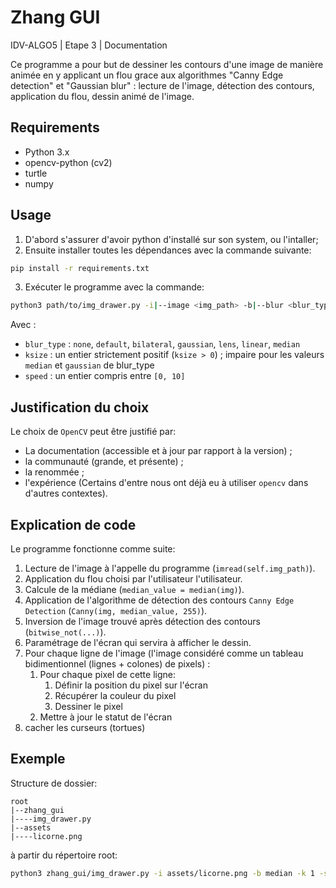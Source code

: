 # Zhang GUI

IDV-ALGO5 | Etape 3 | Documentation

Ce programme a pour but de dessiner les contours d'une image de manière animée en y applicant un flou grace aux algorithmes "Canny Edge detection" et "Gaussian blur" : lecture de l'image, détection des contours, application du flou, dessin animé de l'image.

## Requirements

- Python 3.x
- opencv-python (cv2)
- turtle
- numpy

## Usage

1. D'abord s'assurer d'avoir python d'installé sur son system, ou l'intaller;
2. Ensuite installer toutes les dépendances avec la commande suivante:
```bash
pip install -r requirements.txt
```
3. Exécuter le programme avec la commande:
```bash
python3 path/to/img_drawer.py -i|--image <img_path> -b|--blur <blur_type> [-k|--kernel <ksize>] [-s|--speed <speed>]
```
Avec :
- `blur_type` : `none`, `default`, `bilateral`, `gaussian`, `lens`, `linear`, `median`
- `ksize` : un entier strictement positif (`ksize > 0`) ; impaire pour les valeurs `median` et `gaussian` de blur_type
- `speed` : un entier compris entre `[0, 10]`


## Justification du choix

Le choix de `OpenCV` peut être justifié par:
- La documentation (accessible et à jour par rapport à la version) ;
- la communauté (grande, et présente) ;
- la renommée ;
- l'expérience (Certains d'entre nous ont déjà eu à utiliser `opencv` dans d'autres contextes).

## Explication de code

Le programme fonctionne comme suite:

1. Lecture de l'image à l'appelle du programme (`imread(self.img_path)`).
2. Application du flou choisi par l'utilisateur l'utilisateur.
3. Calcule de la médiane (`median_value = median(img)`).
4. Application de l'algorithme de détection des contours `Canny Edge Detection` (`Canny(img, median_value, 255)`).
5. Inversion de l'image trouvé après détection des contours (`bitwise_not(...)`).
6. Paramétrage de l'écran qui servira à afficher le dessin.
7. Pour chaque ligne de l'image (l'image considéré comme un tableau bidimentionnel (lignes + colones) de pixels) :
    1. Pour chaque pixel de cette ligne:
        1. Définir la position du pixel sur l'écran
        2. Récupérer la couleur du pixel
        3. Dessiner le pixel
    2. Mettre à jour le statut de l'écran
8. cacher les curseurs (tortues)

## Exemple

Structure de dossier:

    root
    |--zhang_gui
    |----img_drawer.py
    |--assets
    |----licorne.png

à partir du répertoire root:

```bash
python3 zhang_gui/img_drawer.py -i assets/licorne.png -b median -k 1 -s 10
```